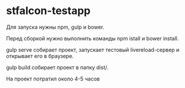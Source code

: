 # stfalcon-testapp

Для запуска нужны npm, gulp и bower.

Перед сборкой нужно выполнить команды npm istall и bower install.

gulp serve собирает проект, запускает тестовый livereload-сервер и открывает его в браузере. 

gulp build собирает проект в папку dist/. 

На проект потратил около 4-5 часов
